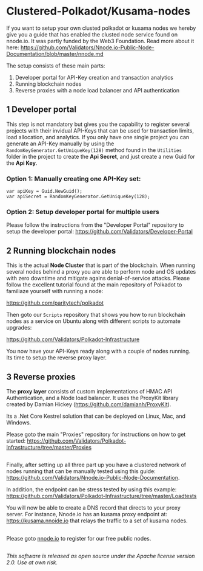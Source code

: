# Clustered-Polkadot/Kusama-nodes

If you want to setup your own clusted polkadot or kusama nodes we hereby give you a guide that has enabled the clusted node service found on nnode.io. It was partly funded by the Web3 Foundation. Read more about it here: https://github.com/Validators/Nnode.io-Public-Node-Documentation/blob/master/nnode.md

The setup consists of these main parts:

1. Developer portal for API-Key creation and transaction analytics
2. Running blockchain nodes
3. Reverse proxies with a node load balancer and API authentication

## 1 Developer portal
This step is not mandatory but gives you the capability to register several projects with their invidual API-Keys that can be used for transaction limits, load allocation, and analytics. If you only have one single project you can generate an API-Key manually by using the `RandomKeyGenerator.GetUniqueKey(128)` method found in the `Utilities` folder in the project to create the **Api Secret**, and just create a new Guid for the **Api Key**.

### Option 1: Manually creating one API-Key set:
```
var apiKey = Guid.NewGuid();
var apiSecret = RandomKeyGenerator.GetUniqueKey(128);
```

### Option 2: Setup developer portal for multiple users
Please follow the instructions from the "Developer Portal" repository to setup the developer portal: https://github.com/Validators/Developer-Portal

## 2 Running blockchain nodes
This is the actual **Node Cluster** that is part of the blockchain. When running several nodes behind a proxy you are able to perform node and OS updates with zero downtime and mitigate agains denial-of-service attacks. Please follow the excellent tutorial found at the main repository of Polkadot to familiaze yourself with running a node:

https://github.com/paritytech/polkadot

Then goto our `Scripts` repository that shows you how to run blockchain nodes as a service on Ubuntu along with different scripts to automate upgrades:

https://github.com/Validators/Polkadot-Infrastructure

You now have your API-Keys ready along with a couple of nodes running. Its time to setup the reverse proxy layer.

## 3 Reverse proxies
The **proxy layer** consists of custom implementations of HMAC API Authentication, and a Node load balancer. It uses the ProxyKit library created by Damian Hickey (https://github.com/damianh/ProxyKit).

Its a .Net Core Kestrel solution that can be deployed on Linux, Mac, and Windows.

Please goto the main "Proxies" repository for instructions on how to get started: https://github.com/Validators/Polkadot-Infrastructure/tree/master/Proxies

##
Finally, after setting up all three part up you have a clustered network of nodes running that can be manually tested using this guide: https://github.com/Validators/Nnode.io-Public-Node-Documentation.

In addition, the endpoint can be stress tested by using this example: https://github.com/Validators/Polkadot-Infrastructure/tree/master/Loadtests

You will now be able to create a DNS record that directs to your proxy server. For instance, Nnode.io has an kusama proxy endpoint at: https://kusama.nnoide.io that relays the traffic to a set of kusama nodes.

##
Please goto [nnode.io](https://nnode.io) to register for our free public nodes.
##
*This software is released as open source under the Apache license version 2.0. Use at own risk.*


